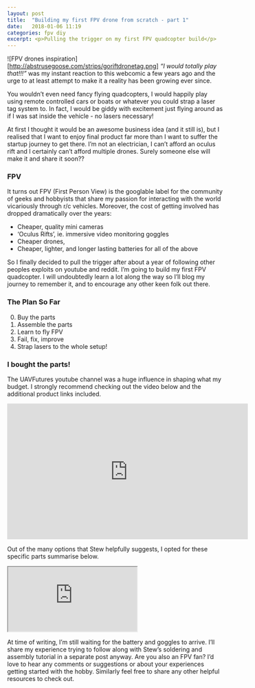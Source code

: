 ```yaml
---
layout: post
title:  "Building my first FPV drone from scratch - part 1"
date:   2018-01-06 11:19
categories: fpv diy
excerpt: <p>Pulling the trigger on my first FPV quadcopter build</p>
---
```


![FPV drones inspiration][http://abstrusegoose.com/strips/goriftdronetag.png]
*“I would totally play that!!!”*  was my instant reaction to this webcomic a few years ago and the urge to at least attempt to make it a reality has been growing ever since.

You wouldn’t even need fancy flying quadcopters, I would happily play using remote controlled cars or boats or whatever you could strap a laser tag system to.
In fact, I would be giddy with excitement just flying around as if I was sat inside the vehicle - no lasers necessary!

At first I thought it would be an awesome business idea (and it still is), but I realised that I want to enjoy final product far more than I want to suffer the startup journey to get there. I’m not an electrician, I can’t afford an oculus rift and I certainly can’t afford multiple drones. Surely someone else will make it and share it soon??

### FPV

It turns out FPV (First Person View) is the googlable label for the community of geeks and hobbyists that share my passion for interacting with the world vicariously through r/c vehicles.
Moreover, the cost of getting involved has dropped dramatically over the years:

* Cheaper, quality mini cameras
* ‘Oculus Rifts’, ie. immersive video monitoring goggles
* Cheaper drones,
* Cheaper, lighter, and longer lasting batteries for all of the above

So I finally decided to pull the trigger after about a year of following other peoples exploits on youtube and reddit.
I’m going to build my first FPV quadcopter. I will undoubtedly learn a lot along the way so I’ll blog my journey to remember it, and to encourage any other keen folk out there.

### The Plan So Far
0. Buy the parts
1. Assemble the parts
2. Learn to fly FPV
3. Fail, fix, improve
4. Strap lasers to the whole setup!

### I bought the parts!
The UAVFutures youtube channel was a huge influence in shaping what my budget. I strongly recommend checking out the video below and the additional product links included.

<iframe width="560" height="315" src="https://www.youtube.com/embed/YNAH4C98Qhs" frameborder="0" gesture="media" allow="encrypted-media" allowfullscreen></iframe>

Out of the many options that Stew helpfully suggests, I opted for these specific parts summarise below.

<iframe src="https://docs.google.com/spreadsheets/d/e/2PACX-1vTI5SwltCHUfr92TzwsQ91drRheeGM8aCNPNhX5T8gTGqMNi1xPsQB1dPqbV7739JH9fyFpBJoIhX8P/pubhtml?gid=416727522&amp;single=true&amp;widget=true&amp;headers=false"></iframe>

At time of writing, I’m still waiting for the battery and goggles to arrive. I’ll share my experience trying to follow along with Stew’s soldering and assembly tutorial in a separate post anyway.
Are you also an FPV fan? I’d love to hear any comments or suggestions or about your experiences getting started with the hobby. Similarly feel free to share any other helpful resources to check out.
